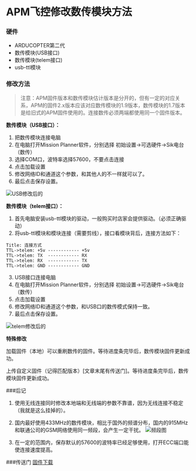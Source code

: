 # APM飞控修改数传模块方法

### 硬件

- ARDUCOPTER第二代
- 数传模块(USB接口)
- 数传模块(telem接口)
- usb-ttl模块

### 修改方法

> 注意：APM固件版本和数传模块估计版本是分开的，但有一定的对应关系，APM的固件2.x版本应该对应数传模块的1.9版本，数传模块的1.7版本是给旧式的APM固件使用的。连接数传必须两端都使用同一个固件版本。

**数传模块（USB接口）：**
1. 把数传模块连接电脑
2. 在电脑打开Mission Planner软件，分别选择  初始设置->可选硬件->Sik电台（数传）
3. 选择COM口，波特率选择57600，不要点击连接
4. 点击加载设置
5. 修改网络ID和通道这个参数，和其他人的不一样就可以了。
6. 最后点击保存设置。

![USB修改后的](http://images2015.cnblogs.com/blog/701997/201606/701997-20160620141530865-186956651.jpg)

**数传模块（telem接口）：**
1. 首先电脑安装usb-ttl模块的驱动，一般购买时店家会提供驱动。（必须正确驱动）
2. 将usb-ttl模块和模块连接（需要剪线），接口看模块背后，连接方法如下：
```sequence
Title: 连接方式
TTL->telem: +5v ------------ +5v
TTL->telem: TX  ------------ RX
TTL->telem: RX  ------------ TX
TTL->telem: GND ------------ GND
```
3. USB接口连接电脑
4. 在电脑打开Mission Planner软件，分别选择  初始设置->可选硬件->Sik电台（数传）
5. 点击加载设置
6. 修改网络ID和通道这个参数，和USB口的数传模式保持一致。
7. 最后点击保存设置。

![telem修改后的](http://images2015.cnblogs.com/blog/701997/201606/701997-20160620141621772-1662028527.jpg)

**特殊修改**

加载固件（本地）可以重刷数传的固件。等待进度条完毕后，数传模块固件更新成功。

上传自定义固件（记得匹配版本）[文章末尾有传送门]。等待进度条完毕后，数传模块固件更新成功。

###后记

1. 使用无线连接同时修改本地端和无线端的参数不靠谱，因为无线连接不稳定（我就是这么挂掉的）。
2. 国内最好使用433MHz的数传模块，相比于国外的频谱分布，国内的915MHz和联通公司的GSM网络使用同一频段，会产生一定干扰。
![频段图](http://images2015.cnblogs.com/blog/701997/201510/701997-20151025224758474-1128696317.jpg)

3. 在一定的范围内，保存默认的57600的波特率已经足够使用，打开ECC端口能使连接速度提高。

###传送门
[固件下载](http://pan.baidu.com/s/1qWQmMQw)
